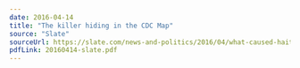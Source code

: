 ```yaml
---
date: 2016-04-14
title: "The killer hiding in the CDC Map"
source: "Slate"
sourceUrl: https://slate.com/news-and-politics/2016/04/what-caused-haitis-cholera-epidemic-the-cdcs-museum-knows-but-wont-say.html
pdfLink: 20160414-slate.pdf
---
```

